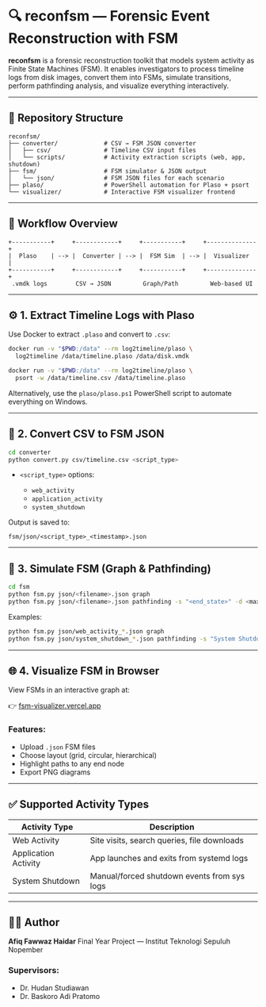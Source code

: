 # 🔍 reconfsm — Forensic Event Reconstruction with FSM

**reconfsm** is a forensic reconstruction toolkit that models system activity as Finite State Machines (FSM). It enables investigators to process timeline logs from disk images, convert them into FSMs, simulate transitions, perform pathfinding analysis, and visualize everything interactively.

---

## 📆 Repository Structure

```
reconfsm/
├── converter/             # CSV → FSM JSON converter
│   ├── csv/               # Timeline CSV input files
│   └── scripts/           # Activity extraction scripts (web, app, shutdown)
├── fsm/                   # FSM simulator & JSON output
│   └── json/              # FSM JSON files for each scenario
├── plaso/                 # PowerShell automation for Plaso + psort
└── visualizer/            # Interactive FSM visualizer frontend

```

---

## 🤭 Workflow Overview

```
+-----------+     +------------+     +-----------+     +--------------+
|  Plaso    | --> |  Converter | --> |  FSM Sim  | --> |  Visualizer  |
+-----------+     +------------+     +-----------+     +--------------+
 .vmdk logs        CSV → JSON         Graph/Path         Web-based UI
```

---

## ⚙️ 1. Extract Timeline Logs with Plaso

Use Docker to extract `.plaso` and convert to `.csv`:

```bash
docker run -v "$PWD:/data" --rm log2timeline/plaso \
  log2timeline /data/timeline.plaso /data/disk.vmdk

docker run -v "$PWD:/data" --rm log2timeline/plaso \
  psort -w /data/timeline.csv /data/timeline.plaso
```

Alternatively, use the `plaso/plaso.ps1` PowerShell script to automate everything on Windows.

---

## 🧪 2. Convert CSV to FSM JSON

```bash
cd converter
python convert.py csv/timeline.csv <script_type>
```

- `<script_type>` options:

  - `web_activity`
  - `application_activity`
  - `system_shutdown`

Output is saved to:

```
fsm/json/<script_type>_<timestamp>.json
```

---

## 🧠 3. Simulate FSM (Graph & Pathfinding)

```bash
cd fsm
python fsm.py json/<filename>.json graph
python fsm.py json/<filename>.json pathfinding -s "<end_state>" -d <max_depth>
```

Examples:

```bash
python fsm.py json/web_activity_*.json graph
python fsm.py json/system_shutdown_*.json pathfinding -s "System Shutdown" -d 3
```

---

## 🌐 4. Visualize FSM in Browser

View FSMs in an interactive graph at:

👉 [fsm-visualizer.vercel.app](https://fsm-visualizer.vercel.app/)

### Features:

- Upload `.json` FSM files
- Choose layout (grid, circular, hierarchical)
- Highlight paths to any end node
- Export PNG diagrams

---

## ✅ Supported Activity Types

| Activity Type        | Description                                 |
| -------------------- | ------------------------------------------- |
| Web Activity         | Site visits, search queries, file downloads |
| Application Activity | App launches and exits from systemd logs    |
| System Shutdown      | Manual/forced shutdown events from sys logs |

---

## 👨‍💻 Author

**Afiq Fawwaz Haidar**
Final Year Project — Institut Teknologi Sepuluh Nopember

### Supervisors:

- Dr. Hudan Studiawan
- Dr. Baskoro Adi Pratomo
